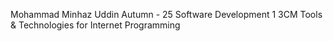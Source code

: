 Mohammad Minhaz Uddin
Autumn - 25
Software Development 1
3CM
Tools & Technologies for Internet Programming
